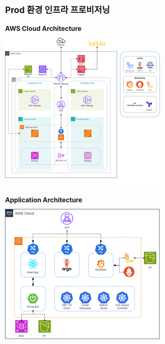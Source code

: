 # Prod 환경 인프라 프로비저닝


## AWS Cloud Architecture

![Prod K8s Architecture](./diagram/prod-aws.drawio.png)

## Application Architecture
![Prod AWS Architecture](./diagram/prod-k8s.drawio.png)